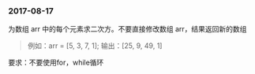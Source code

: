 ### 2017-08-17

为数组 arr 中的每个元素求二次方。不要直接修改数组 arr，结果返回新的数组

>例如：arr = [5, 3, 7, 1]; 输出：[25, 9, 49, 1]

要求：不要使用for，while循环



